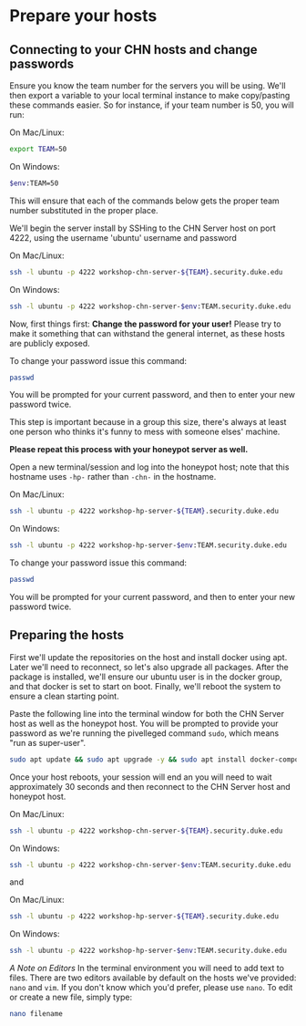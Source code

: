 Prepare your hosts
===================
## Connecting to your CHN hosts and change passwords
Ensure you know the team number for the servers you will be using. We'll then export a variable to your local 
terminal instance to make copy/pasting these commands easier. So for instance, if your team number is 50, you will run:

On Mac/Linux:
```bash
export TEAM=50
```
On Windows:
```bash
$env:TEAM=50
```
This will ensure that each of the commands below gets the proper team number substituted in the proper place.

We'll begin the server install by SSHing to the CHN Server host on port 4222, using the username 'ubuntu' username and 
password

On Mac/Linux:
```bash
ssh -l ubuntu -p 4222 workshop-chn-server-${TEAM}.security.duke.edu 
```
On Windows:
```bash
ssh -l ubuntu -p 4222 workshop-chn-server-$env:TEAM.security.duke.edu 
```

Now, first things first: **Change the password for your user!** Please try to make it something that can withstand the 
general internet, as these hosts are publicly exposed. 

To change your password issue this command:

```bash
passwd
```
You will be prompted for your current password, and then to enter your new password twice. 

This step is important because in a group this size, there's always at least one person who thinks it's funny to mess
 with someone elses' machine.
 
**Please repeat this process with your honeypot server as well.**

Open a new terminal/session and log into the honeypot host; note that this hostname uses `-hp-` rather than `-chn-` in 
the hostname.

On Mac/Linux:
```bash
ssh -l ubuntu -p 4222 workshop-hp-server-${TEAM}.security.duke.edu 
```
On Windows:
```bash
ssh -l ubuntu -p 4222 workshop-hp-server-$env:TEAM.security.duke.edu 
```

To change your password issue this command:

```bash
passwd
```
You will be prompted for your current password, and then to enter your new password twice. 
 
## Preparing the hosts

First we'll update the repositories on the host and install docker using apt. Later we'll need to reconnect, so let's 
also upgrade all packages. After the package is installed, we'll ensure our ubuntu user is in the docker group, and 
that docker is set to start on boot. Finally, we'll reboot the system to ensure a clean starting point.

Paste the following line into the terminal window for both the CHN Server host as well as the honeypot host. You will
 be prompted to provide your password as we're running the pivelleged command `sudo`, which means "run as super-user".

```bash
sudo apt update && sudo apt upgrade -y && sudo apt install docker-compose -y && sudo usermod -aG docker ubuntu && sudo systemctl enable docker && sudo reboot
```

Once your host reboots, your session will end an you will need to wait approximately 30 seconds and then reconnect to
 the CHN Server host and honeypot host.

On Mac/Linux:
```bash
ssh -l ubuntu -p 4222 workshop-chn-server-${TEAM}.security.duke.edu 
```
On Windows:
```bash
ssh -l ubuntu -p 4222 workshop-chn-server-$env:TEAM.security.duke.edu 
```

and

On Mac/Linux:
```bash
ssh -l ubuntu -p 4222 workshop-hp-server-${TEAM}.security.duke.edu 
```
On Windows:
```bash
ssh -l ubuntu -p 4222 workshop-hp-server-$env:TEAM.security.duke.edu 
```

*A Note on Editors*
In the terminal environment you will need to add text to files. There are two editors available by default on the 
hosts we've provided: `nano` and `vim`. If you don't know which you'd prefer, please use `nano`. To edit or create a 
new file, simply type:

```bash
nano filename
```



